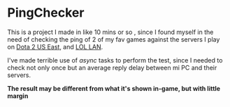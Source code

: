 PingChecker
========
This is a project I made in like 10 mins or so , since I found myself in the need of checking the ping of 2 of my fav games against the servers I play on [Dota 2 US East](iad.valve.net), 
and [LOL LAN](104.160.136.3).

I've made terrible use of _async_ tasks to perform the test, since I needed to check not only once but an average reply delay between mi PC and their servers.

**The result may be different from what it's shown in-game, but with little margin**